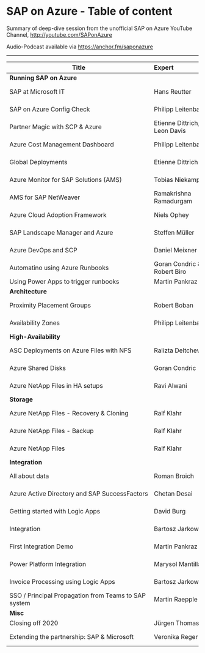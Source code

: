 # SAP on Azure - Table of content
Summary of deep-dive session from the unofficial SAP on Azure YouTube Channel, http://youtube.com/SAPonAzure

Audio-Podcast available via https://anchor.fm/saponazure 

----


| Title | Expert | Link |
| -------------- | :--------- | :---------- |
| **Running SAP on Azure** |
| SAP at Microsoft IT | Hans Reutter | https://youtu.be/Q8f2vTLB-gk?t=659 |
| SAP on Azure Config Check | Philipp Leitenbauer |https://youtu.be/mm_5pJKenYk?t=1253 |
| Partner Magic with SCP & Azure|Etienne Dittrich, Leon Davis|https://youtu.be/mm_5pJKenYk?t=1253|
| Azure Cost Management Dashboard | Philipp Leitenbauer | https://youtu.be/oE5aCWgUJWY?t=460 |
| Global Deployments| Etienne Dittrich| https://youtu.be/yarrxqyzn5E?t=806| 
| Azure Monitor for SAP Solutions (AMS) | Tobias Niekamp| https://youtu.be/Sno3EduDc1E?t=1096| 
| AMS for SAP NetWeaver | Ramakrishna Ramadurgam | https://youtu.be/2wln9hTLC8k?t=900|
| Azure Cloud Adoption Framework| Niels Ophey| https://youtu.be/BLnHfIK9wVw?t=644| 
| SAP Landscape Manager and Azure | Steffen Müller | https://youtu.be/N96jgZJdtB4?t=912|
| Azure DevOps and SCP | Daniel Meixner | https://youtu.be/zvvGOnQM_OU?t=872|
| Automatino using Azure Runbooks | Goran Condric & Robert Biro | https://youtu.be/blaCIG1omc0?t=872 |
| Using Power Apps to trigger runbooks | Martin Pankraz | | 
| **Architecture** |
| Proximity Placement Groups| Robert Boban| https://youtu.be/E6GIS_2YM3k?t=445| 
| Availability Zones| Philipp Leitenbauer| https://youtu.be/iS-wh9aHSJU?t=1202| 
| **High-Availability** |
| ASC Deployments on Azure Files with NFS | Ralizta Deltcheva | https://youtu.be/hl3QJVAHZKM?t=553 |
| Azure Shared Disks| Goran Condric| https://youtu.be/emR1hn0p0q4?t=467| 
| Azure NetApp Files in HA setups| Ravi Alwani| https://youtu.be/im5dAfuaAEk?t=1058
| **Storage** |
| Azure NetApp Files - Recovery & Cloning | Ralf Klahr | https://youtu.be/oL0ICzfJAfk?t=586| 
| Azure NetApp Files - Backup| Ralf Klahr| https://youtu.be/MvEzYu41Mko?t=501| 
| Azure NetApp Files| Ralf Klahr| https://youtu.be/zPALOig4CRM?t=1040| 
| **Integration** |
| All about data | Roman Broich |https://youtu.be/ZEDHLc7wwwU?t=991 |
| Azure Active Directory and SAP SuccessFactors| Chetan Desai| https://youtu.be/Czi2Ai-6lyc?t=449| 
| Getting started with Logic Apps | David Burg | https://youtu.be/149-LkqcqZM?t=435 |
| Integration| Bartosz Jarkowski| https://youtu.be/byXiec0DMC0?t=896| 
| First Integration Demo| Martin Pankraz| https://youtu.be/Nha5uwE6K9Q?t=1756| 
| Power Platform Integration | Marysol Mantilla  | https://youtu.be/W5pkGjF62ug?t=980 | 
| Invoice Processing using Logic Apps | Bartosz Jarkowski | https://youtu.be/fYRC13pF-Ck?t=851 | 
| SSO / Principal Propagation from Teams to SAP system | Martin Raepple | https://youtu.be/qklktE9FPCI?t=1442 |
| **Misc** |
| Closing off 2020 | Jürgen Thomas |https://youtu.be/UNLNRr5VZKY |
| Extending the partnership: SAP & Microsoft | Veronika Reger | https://youtu.be/csqzVjqGf3o?t=535|
